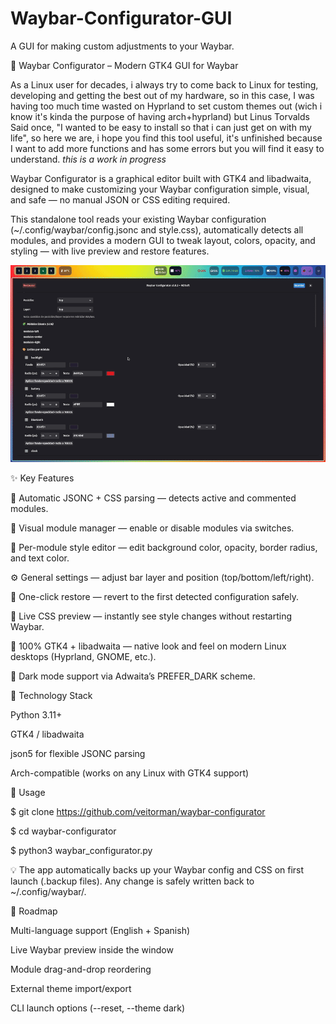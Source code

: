 # Waybar-Configurator-GUI
A GUI for making custom adjustments to your Waybar.

🧩 Waybar Configurator – Modern GTK4 GUI for Waybar

As a Linux user for decades, i always try to come back to Linux for testing, developing and getting the best out of my hardware, so in this case, I was having too much time wasted on Hyprland to set custom themes out (wich i know it's kinda the purpose of having arch+hyprland) but Linus Torvalds Said once, "I wanted to be easy to install so that i can just get on with my life", so here we are, i hope you find this tool useful, it's unfinished because I want to add more functions and has some errors but you will find it easy to understand. *this is a work in progress*

Waybar Configurator is a graphical editor built with GTK4 and libadwaita, designed to make customizing your Waybar configuration simple, visual, and safe — no manual JSON or CSS editing required.

This standalone tool reads your existing Waybar configuration (~/.config/waybar/config.jsonc and style.css), automatically detects all modules, and provides a modern GUI to tweak layout, colors, opacity, and styling — with live preview and restore features.

<img src="https://github.com/veitorman/Waybar-Configurator-GUI/blob/main/demo2.gif" alt="Preview Functions">

✨ Key Features

🧠 Automatic JSONC + CSS parsing — detects active and commented modules.

🧩 Visual module manager — enable or disable modules via switches.

🎨 Per-module style editor — edit background color, opacity, border radius, and text color.

⚙️ General settings — adjust bar layer and position (top/bottom/left/right).

💾 One-click restore — revert to the first detected configuration safely.

🔄 Live CSS preview — instantly see style changes without restarting Waybar.

🧱 100% GTK4 + libadwaita — native look and feel on modern Linux desktops (Hyprland, GNOME, etc.).

🌙 Dark mode support via Adwaita’s PREFER_DARK scheme.



🧰 Technology Stack

Python 3.11+

GTK4 / libadwaita

json5 for flexible JSONC parsing

Arch-compatible (works on any Linux with GTK4 support)

🚀 Usage

$ git clone https://github.com/veitorman/waybar-configurator

$ cd waybar-configurator

$ python3 waybar_configurator.py



💡 The app automatically backs up your Waybar config and CSS on first launch (.backup files).
Any change is safely written back to ~/.config/waybar/.

🧩 Roadmap

 Multi-language support (English + Spanish)

 Live Waybar preview inside the window

 Module drag-and-drop reordering

 External theme import/export

 CLI launch options (--reset, --theme dark)

